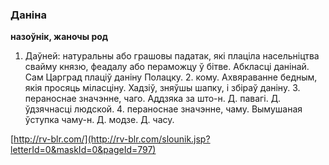 ### Даніна
**назоўнік, жаночы род**

1. Даўней: натуральны або грашовы падатак, які плаціла насельніцтва свайму князю, феадалу або пераможцу ў бітве. Абкласці данінай. Сам Царград плаціў даніну Полацку. 2. кому. Ахвяраванне бедным, якія просяць міласціну. Хадзіў, зняўшы шапку, і збіраў даніну. 3. пераноснае значэнне, чаго. Аддзяка за што-н. Д. павагі. Д. ўдзячнасці людской. 4. пераноснае значэнне, чаму. Вымушаная ўступка чаму-н. Д. модзе. Д. часу.

<a rel="author">[http://rv-blr.com/](http://rv-blr.com/slounik.jsp?letterId=0&maskId=0&pageId=797)</a>
